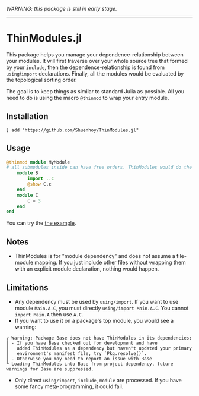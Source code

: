
*WARNING: this package is still in early stage.*
- - -
# ThinModules.jl

This package helps you manage your dependence-relationship
between your modules. It will first traverse over your whole
source tree that formed by your `include`, then the
dependence-relationship is found from `using`/`import`
declarations. Finally, all the modules would be evaluated by
the topological sorting order.

The goal is to keep things as similar to standard Julia as
possible. All you need to do is using the macro `@thinmod`
to wrap your entry module.


## Installation

```
] add "https://github.com/Shuenhoy/ThinModules.jl"
```

## Usage
```julia
@thinmod module MyModule
# all submodules inside can have free orders. ThinModules would do the re-order.
    module B
        import ..C
        @show C.c
    end
    module C
        c = 3
    end
end
```

You can try the [the example](./examples/).

## Notes
* ThinModules is for "module dependency" and does not assume
  a file-module mapping. If you just include other files
  without wrapping them with an explicit module declaration,
  nothing would happen.

## Limitations
* Any dependency must be used by `using/import`. If you want
  to use module `Main.A.C`, you must directly `using/import
  Main.A.C`. You cannot `import Main.A` then use `A.C`.
* If you want to use it on a package's top module, you would see a
  warning:
```
┌ Warning: Package Base does not have ThinModules in its dependencies:
│ - If you have Base checked out for development and have
│   added ThinModules as a dependency but haven't updated your primary
│   environment's manifest file, try `Pkg.resolve()`.
│ - Otherwise you may need to report an issue with Base
└ Loading ThinModules into Base from project dependency, future warnings for Base are suppressed.
```
* Only direct `using/import`, `include`, `module` are
  processed. If you have some fancy meta-programming, it
  could fail.
